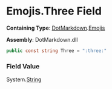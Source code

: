 # Emojis\.Three Field

**Containing Type**: [DotMarkdown](../../README.md)\.[Emojis](../README.md)

**Assembly**: DotMarkdown\.dll

```csharp
public const string Three = ":three:"
```

### Field Value

System\.[String](https://docs.microsoft.com/en-us/dotnet/api/system.string)